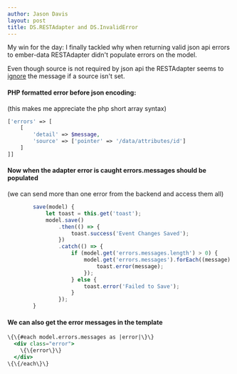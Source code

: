 ```yaml
---
author: Jason Davis
layout: post
title: DS.RESTAdapter and DS.InvalidError
---
```

My win for the day: I finally tackled why when returning valid json api errors to ember-data RESTAdapter didn't populate errors on the model.

Even though source is not required by json api the RESTAdapter seems to [ignore](https://github.com/emberjs/data/issues/3524#issuecomment-120771056) the message if a source isn't set.

#### PHP formatted error before json encoding:
(this makes me appreciate the php short array syntax)
```php
['errors' => [
    [
        'detail' => $message,
        'source' => ['pointer' => '/data/attributes/id']
    ]
]]
```

#### Now when the adapter error is caught errors.messages should be populated
(we can send more than one error from the backend and access them all)
```js
        save(model) {
            let toast = this.get('toast');
            model.save()
                .then(() => {
                    toast.success('Event Changes Saved');
                })
                .catch(() => {
                    if (model.get('errors.messages.length') > 0) {
                        model.get('errors.messages').forEach((message) => {
                            toast.error(message);
                        });
                    } else {
                        toast.error('Failed to Save');
                    }
                });
        }
```
#### We can also get the error messages in the template
```hbs
\{\{#each model.errors.messages as |error|\}\}
  <div class="error">
    \{\{error\}\}
  </div>
\{\{/each\}\}
```
